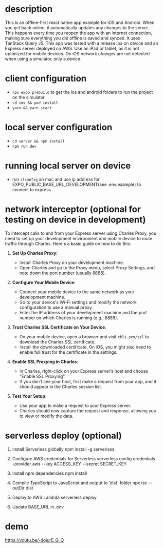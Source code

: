 # description

This is an offline-first react native app example for iOS and Android. When you get back online, it automatically updates any changes to the server. This happens every time you reopen the app with an internet connection, making sure everything you did offline is saved and synced. It uses TanStack Query v5. This app was tested with a release ipa on device and an Express server deployed on AWS. Use an iPad or tablet, as it is not optimized for mobile devices. On iOS network changes are not detected when using a simulator, only a device.

# client configuration

- ```npx expo prebuild``` to get the ios and android folders to run the project on the simulator
- ```cd ios && pod install```
- ```yarn && yarn start```

# local server configuration

- ```cd server && npm install```
- ```npm run dev```

# running local server on device

- run ```ifconfig``` on mac and use ip address for EXPO_PUBLIC_BASE_URL_DEVELOPMENT(see .env.example) to connect to express

# network interceptor (optional for testing on device in development)

To intercept calls to and from your Express server using Charles Proxy, you need to set up your development environment and mobile device to route traffic through Charles. Here's a basic guide on how to do this:

1. **Set Up Charles Proxy**:
   - Install Charles Proxy on your development machine.
   - Open Charles and go to the Proxy menu, select Proxy Settings, and note down the port number (usually 8888).

2. **Configure Your Mobile Device**:
   - Connect your mobile device to the same network as your development machine.
   - Go to your device's Wi-Fi settings and modify the network configuration to use a manual proxy.
   - Enter the IP address of your development machine and the port number on which Charles is running (e.g., 8888).

3. **Trust Charles SSL Certificate on Your Device**:
   - On your mobile device, open a browser and visit `chls.pro/ssl` to download the Charles SSL certificate.
   - Install the downloaded certificate. On iOS, you might also need to enable full trust for the certificate in the settings.

4. **Enable SSL Proxying in Charles**:
   - In Charles, right-click on your Express server’s host and choose “Enable SSL Proxying”.
   - If you don’t see your host, first make a request from your app, and it should appear in the Charles session list.

5. **Test Your Setup**:
   - Use your app to make a request to your Express server.
   - Charles should now capture the request and response, allowing you to view or modify the data.

# serverless deploy (optional)

1. Install Serverless globally
npm install -g serverless

2. Configure AWS credentials for Serverless
serverless config credentials --provider aws --key ACCESS_KEY --secret SECRET_KEY

3. Install npm dependencies
npm install

4. Compile TypeScript to JavaScript and output to 'dist' folder
npx tsc --outDir dist

5. Deploy to AWS Lambda
serverless deploy

6. Update BASE_URL in .env

# demo
https://youtu.be/-dojurE_G-Q